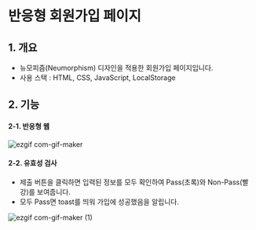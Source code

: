 # 반응형 회원가입 페이지
## 1. 개요
- 뉴모피즘(Neumorphism) 디자인을 적용한 회원가입 페이지입니다.
- 사용 스택 : HTML, CSS, JavaScript, LocalStorage


## 2. 기능
#### 2-1. 반응형 웹
![ezgif com-gif-maker](https://user-images.githubusercontent.com/70611956/162658430-d8c94222-060b-4532-bac3-cb179fc00e6c.gif)

#### 2-2. 유효성 검사
- 제출 버튼을 클릭하면 입력된 정보를 모두 확인하여 Pass(초록)와 Non-Pass(빨강)를 보여줍니다.
- 모두 Pass면 toast를 띄워 가입에 성공했음을 알립니다.

![ezgif com-gif-maker (1)](https://user-images.githubusercontent.com/70611956/162659102-222b7305-0081-4b95-9952-943b06733305.gif)
